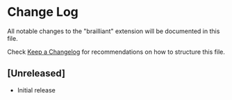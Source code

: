 # Change Log
All notable changes to the "brailliant" extension will be documented in this file.

Check [Keep a Changelog](http://keepachangelog.com/) for recommendations on how to structure this file.

## [Unreleased]
- Initial release